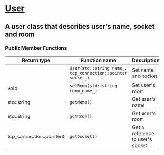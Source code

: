 # [User](https://github.com/DangeL187/DCSL/blob/main/include/Server/User.h)
## A user class that describes user's name, socket and room

### Public Member Functions
| Return type | Function name | Description |
| ----------- | ------------- | ----------- |
| | `User(std::string name_, tcp_connection::pointer socket_)` | Set name and socket. |
| void | `setRoom(std::string room_name_)` | Set user's room |
| std::string | `getName()` | Get user's name |
| std::string | `getRoom()` | Get user's room |
| tcp_connection::pointer& | `getSocket()` | Get a reference to user's socket |
